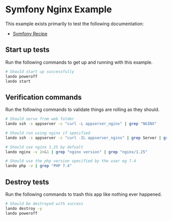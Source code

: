 # Symfony Nginx Example

This example exists primarily to test the following documentation:

* [Symfony Recipe](https://docs.lando.dev/symfony/config.html)

Start up tests
--------------

Run the following commands to get up and running with this example.

```bash
# Should start up successfully
lando poweroff
lando start
```

Verification commands
---------------------

Run the following commands to validate things are rolling as they should.

```bash
# Should serve from web folder
lando ssh -s appserver -c "curl -L appserver_nginx" | grep "NGINX"

# Should run using nginx if specified
lando ssh -s appserver -c "curl -IL appserver_nginx" | grep Server | grep nginx

# Should use nginx 1.25 by defualt
lando nginx -v 2>&1 | grep "nginx version" | grep "nginx/1.25"

# Should use the php version specified by the user eg 7.4
lando php -v | grep "PHP 7.4"
```

Destroy tests
-------------

Run the following commands to trash this app like nothing ever happened.

```bash
# Should be destroyed with success
lando destroy -y
lando poweroff
```
